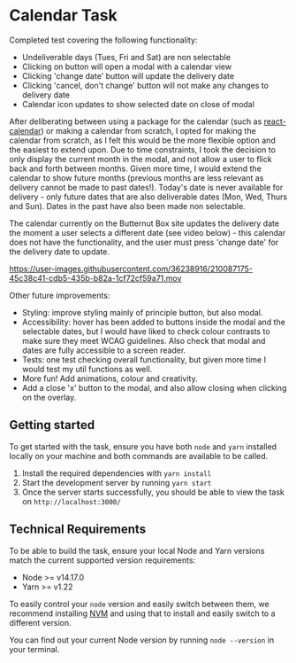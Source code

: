 # Calendar Task

Completed test covering the following functionality:

- Undeliverable days (Tues, Fri and Sat) are non selectable
- Clicking on button will open a modal with a calendar view
- Clicking 'change date' button will update the delivery date
- Clicking 'cancel, don't change' button will not make any changes to delivery date
- Calendar icon updates to show selected date on close of modal

After deliberating between using a package for the calendar (such as [react-calendar](https://github.com/wojtekmaj/react-calendar)) or making a calendar from scratch, I opted for making the calendar from scratch, as I felt this would be the more flexible option and the easiest to extend upon. Due to time constraints, I took the decision to only display the current month in the modal, and not allow a user to flick back and forth between months. Given more time, I would extend the calendar to show future months (previous months are less relevant as delivery cannot be made to past dates!). Today's date is never available for delivery - only future dates that are also deliverable dates (Mon, Wed, Thurs and Sun). Dates in the past have also been made non selectable. 

The calendar currently on the Butternut Box site updates the delivery date the moment a user selects a different date (see video below) - this calendar does not have the functionality, and the user must press 'change date' for the delivery date to update. 

https://user-images.githubusercontent.com/36238916/210087175-45c38c41-cdb5-435b-b82a-1cf72cf59a71.mov

Other future improvements:

- Styling: improve styling mainly of principle button, but also modal.
- Accessibility: hover has been added to buttons inside the modal and the selectable dates, but I would have liked to check colour contrasts to make sure they meet WCAG guidelines. Also check that modal and dates are fully accessible to a screen reader.
- Tests: one test checking overall functionality, but given more time I would test my util functions as well.  
- More fun! Add animations, colour and creativity.
- Add a close 'x' button to the modal, and also allow closing when clicking on the overlay. 

## Getting started

To get started with the task, ensure you have both `node` and `yarn` installed locally on your machine and both commands are available to be called.

1. Install the required dependencies with `yarn install`
2. Start the development server by running `yarn start`
3. Once the server starts successfully, you should be able to view the task on `http://localhost:3000/`

## Technical Requirements

To be able to build the task, ensure your local Node and Yarn versions match the current supported version requirements:

- Node >= v14.17.0
- Yarn >= v1.22

To easily control your `node` version and easily switch between them, we recommend installing [NVM](https://github.com/nvm-sh/nvm) and using that to install and easily switch to a different version.

You can find out your current Node version by running `node --version` in your terminal.
